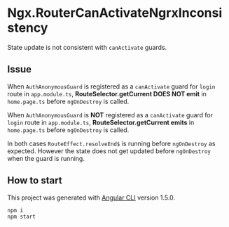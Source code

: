 # Ngx.RouterCanActivateNgrxInconsistency

State update is not consistent with `canActivate` guards.

## Issue

When `AuthAnonymousGuard` is registered as a `canActivate` guard for `login` route in `app.module.ts`, **RouteSelector.getCurrent DOES NOT emit** in `home.page.ts` before `ngOnDestroy` is called.

When `AuthAnonymousGuard` is **NOT** registered as a `canActivate` guard for `login` route in `app.module.ts`, **RouteSelector.getCurrent emits** in `home.page.ts` before `ngOnDestroy` is called.

In both cases `RouteEffect.resolveEnd$` is running before `ngOnDestroy` as expected. However the state does not get updated before `ngOnDestroy` when the guard is running.

## How to start
This project was generated with [Angular CLI](https://github.com/angular/angular-cli) version 1.5.0.

```
npm i
npm start
```

